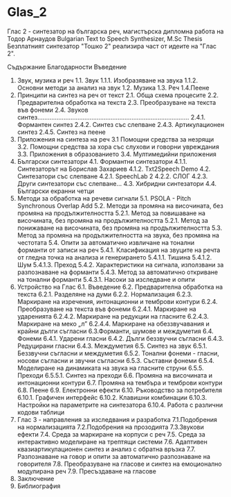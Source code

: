 # Glas_2
Глас 2 - синтезатор на българска реч, магистърска дипломна работа на Тодор Арнаудов
Bulgarian Text to Speech Synthesizer, M.Sc Thesis
Безплатният синтезатор "Тошко 2" реализира част от идеите на "Глас 2".

Съдържание
Благодарности
Въведение
1. Звук, музика и реч
1.1. Звук
1.1.1. Изобразяване на звука
1.1.2. Основни методи за анализ на звук
1.2. Музика
1.3. Реч
1.4.Пеене
2. Принципи на синтез на реч от текст
2.1. Обща схема процесите
2.2. Предварителна обработка на текста
2.3. Преобразуване на текста във фонеми
2.4. Звуков синтез……………………………………………………………………………
2.4.1. Формантен синтез
2.4.2. Синтез със слепване
2.4.3. Артикулационен синтез
2.4.5. Синтез на пеене
3. Приложения на синтеза на реч
3.1 Помощни средства за незрящи
3.2. Помощни средства за хора със слухови и говорни увреждания
3.3. Приложения в образованието
3.4. Мултимедийни приложения
4. Български синтезатори
4.1. Формантни синтезатори
4.1.1. Синтезаторът на Борислав Захариев
4.1.2. Txt2Speеch Demo
4.2. Синтезатори със слепване
4.2.1. SpeechLab 2
4.2.2. СЛОГ
4.2.3. Други синтезатори със слепване…
4.3. Хибридни синтезатори
4.4. Български екранни четци
5. Методи за обработка на речеви сигнали
5.1. PSOLA - Pitch Synchronous Overlap Add 
5.2. Методи за промяна на височината, без промяна на продължителността 
5.2.1. Метод за повишаване на височината, без промяна на продължителността
5.2.1. Метод за понижаване на височината, без промяна на продължителността
5.3. Метод за промяна на продължителността на звука, без промяна на честотата
5.4. Опити за автоматично извличане на тонални форманти от записи на реч
5.4.1. Класификация на звуците на речта от гледна точка на анализа и генерирането
5.4.1.1. Тишина
5.4.1.2. Шум
5.4.1.3. Преход
5.4.2. Характеристики на сигнала, използвани за разпознаване на форманти
5.4.3. Метод за автоматично откриване на тонални форманти
5.4.3.1. Насоки за изследване и опити
6. Устройство на Глас
6.1. Въведение
6.2. Предварителна обработка на текста
6.2.1. Разделяне на думи
6.2.2. Нормализация
6.2.3. Маркиране на изречения, интонационни и темброви контури
6.2.4. Преобразуване на текста във фонеми
6.2.4.1. Маркиране на ударенията
6.2.4.2. Маркиране на редукции на гласните
6.2.4.3. Маркиране на меко „л”
6.2.4.4. Маркиране на обеззвучавания и крайни дълги съгласни
6.3.Форманти, шумове и междуметия
6.4. Фонеми
6.4.1. Ударени гласни
6.4.2. Дълги беззвучни съгласни
6.4.3. Редуцирани гласни
6.4.3. Междуметия
6.5. Синтез на звук
6.5.1. Беззвучни съгласни и междуметия
6.5.2. Тонални фонеми - гласни, носови съгласни и звучни съгласни
6.5.3. Съставни фонеми
6.5.4. Моделиране на динамиката на звука на гласните струни
6.5.5. Преходи
6.5.5.1. Синтез на преходи
6.6. Промяна на височината и интонационни контури
6.7. Промяна на тембъра и темброви контури
6.8. Пеене
6.9. Електронни ефекти
6.10. Ръководство за потребителя
6.10.1. Графичен интерфейс
6.10.2. Клавишни комбинации
6.10.3. Настройки на параметрите на синтезатора
6.10.4. Работа с различни кодови таблици
7. Глас 3 - направления за изследвания и разработка
7.1.Подобрения на нормализацията
7.2.Подобрения на прозодията
7.3.Звукови ефекти
7.4. Среда за маркиране на корпуси с реч
7.5. Среда за интерактивно моделиране на трептящи системи
7.6. Адаптивен квазиартикулационен синтез и анализ с обратна връзка
7.7. Разпознаване на говор и опити за автоматично разпознаване на говорителя
7.8. Преобразуване на гласове и синтез на емоционално модулирана реч
7.9. Пресъздаване на гласове
8. Заключение
9. Библиография
